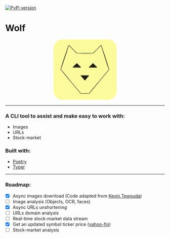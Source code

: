 [![PyPi version](https://badgen.net/pypi/v/wolf-cli)](https://pypi.com/project/wolf-cli)

# **Wolf**

 <p align="center">
  <img src="https://github.com/cande1gut/wolf/blob/main/dist/assets/logo.svg" style="width:200px;"/>
 </p>

---

### A CLI tool to assist and make easy to work with:
- Images
- URLs
- Stock-market

### Built with:
- [Poetry](https://python-poetry.org/)
- [Typer](https://typer.tiangolo.com/)

---

### Roadmap:
- [x] Async images download (Code adapted from [Kevin Tewouda](https://lewoudar.medium.com/click-a-beautiful-python-library-to-write-cli-applications-9c8154847066))
- [ ] Image analysis (Objects, OCR, faces)
- [x] Async URLs unshortening
- [ ] URLs domain analysis
- [ ] Real-time stock-market data stream
- [x] Get an updated symbol ticker price ([yahoo-fin](http://theautomatic.net/yahoo_fin-documentation/))
- [ ] Stock-market analysis
